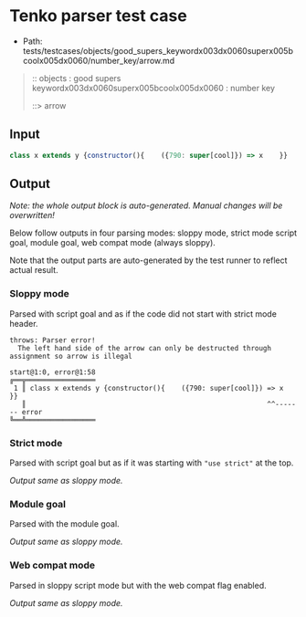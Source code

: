 # Tenko parser test case

- Path: tests/testcases/objects/good_supers_keywordx003dx0060superx005bcoolx005dx0060/number_key/arrow.md

> :: objects : good supers keywordx003dx0060superx005bcoolx005dx0060 : number key
>
> ::> arrow

## Input

`````js
class x extends y {constructor(){    ({790: super[cool]}) => x    }}
`````

## Output

_Note: the whole output block is auto-generated. Manual changes will be overwritten!_

Below follow outputs in four parsing modes: sloppy mode, strict mode script goal, module goal, web compat mode (always sloppy).

Note that the output parts are auto-generated by the test runner to reflect actual result.

### Sloppy mode

Parsed with script goal and as if the code did not start with strict mode header.

`````
throws: Parser error!
  The left hand side of the arrow can only be destructed through assignment so arrow is illegal

start@1:0, error@1:58
╔══╦═════════════════
 1 ║ class x extends y {constructor(){    ({790: super[cool]}) => x    }}
   ║                                                           ^^------- error
╚══╩═════════════════

`````

### Strict mode

Parsed with script goal but as if it was starting with `"use strict"` at the top.

_Output same as sloppy mode._

### Module goal

Parsed with the module goal.

_Output same as sloppy mode._

### Web compat mode

Parsed in sloppy script mode but with the web compat flag enabled.

_Output same as sloppy mode._
